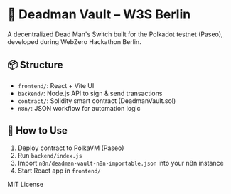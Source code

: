 # 🧠 Deadman Vault – W3S Berlin

A decentralized Dead Man's Switch built for the Polkadot testnet (Paseo), developed during WebZero Hackathon Berlin.

## 📦 Structure

- `frontend/`: React + Vite UI
- `backend/`: Node.js API to sign & send transactions
- `contract/`: Solidity smart contract (DeadmanVault.sol)
- `n8n/`: JSON workflow for automation logic

## 🚀 How to Use

1. Deploy contract to PolkaVM (Paseo)
2. Run `backend/index.js`
3. Import `n8n/deadman-vault-n8n-importable.json` into your n8n instance
4. Start React app in `frontend/`

MIT License
